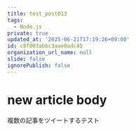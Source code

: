 ```yaml
---
title: test_post013
tags:
  - Node.js
private: true
updated_at: '2025-06-21T17:19:26+09:00'
id: c8f003abbc3aae6adc45
organization_url_name: null
slide: false
ignorePublish: false
---
```

# new article body
複数の記事をツイートするテスト
